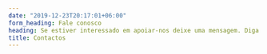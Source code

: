 ```yaml
---
date: "2019-12-23T20:17:01+06:00"
form_heading: Fale conosco
heading: Se estiver interessado em apoiar-nos deixe uma mensagem. Diga <span>Olá.</span>
title: Contactos
---
```


